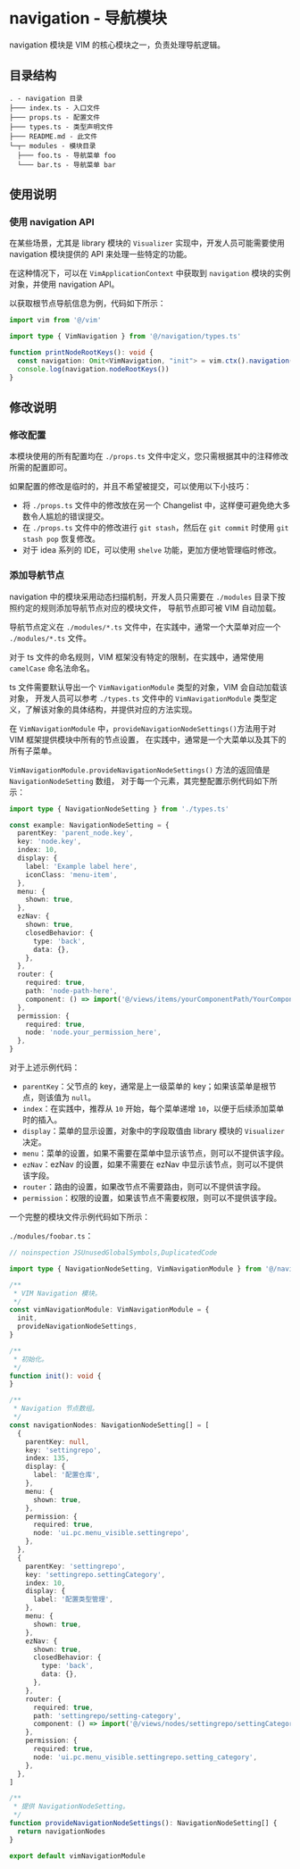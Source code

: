# navigation - 导航模块

navigation 模块是 VIM 的核心模块之一，负责处理导航逻辑。

## 目录结构

```
. - navigation 目录
├─── index.ts - 入口文件
├─── props.ts - 配置文件
├─── types.ts - 类型声明文件
├─── README.md - 此文件
└─┬─ modules - 模块目录
  ├─── foo.ts - 导航菜单 foo
  └─── bar.ts - 导航菜单 bar
```

## 使用说明

### 使用 navigation API

在某些场景，尤其是 library 模块的 `Visualizer` 实现中，开发人员可能需要使用 navigation 模块提供的 API 来处理一些特定的功能。

在这种情况下，可以在 `VimApplicationContext` 中获取到 `navigation` 模块的实例对象，并使用 navigation API。

以获取根节点导航信息为例，代码如下所示：

```ts
import vim from '@/vim'

import type { VimNavigation } from '@/navigation/types.ts'

function printNodeRootKeys(): void {
  const navigation: Omit<VimNavigation, "init"> = vim.ctx().navigation()
  console.log(navigation.nodeRootKeys())
}
```

## 修改说明

### 修改配置

本模块使用的所有配置均在 `./props.ts` 文件中定义，您只需根据其中的注释修改所需的配置即可。

如果配置的修改是临时的，并且不希望被提交，可以使用以下小技巧：

- 将 `./props.ts` 文件中的修改放在另一个 Changelist 中，这样便可避免绝大多数令人尴尬的错误提交。
- 在 `./props.ts` 文件中的修改进行 `git stash`，然后在 `git commit` 时使用 `git stash pop` 恢复修改。
- 对于 idea 系列的 IDE，可以使用 `shelve` 功能，更加方便地管理临时修改。

### 添加导航节点

navigation 中的模块采用动态扫描机制，开发人员只需要在 `./modules` 目录下按照约定的规则添加导航节点对应的模块文件，
导航节点即可被 VIM 自动加载。

导航节点定义在 `./modules/*.ts` 文件中，在实践中，通常一个大菜单对应一个 `./modules/*.ts` 文件。

对于 ts 文件的命名规则，VIM 框架没有特定的限制，在实践中，通常使用 `camelCase` 命名法命名。

ts 文件需要默认导出一个 `VimNavigationModule` 类型的对象，VIM 会自动加载该对象，
开发人员可以参考 `./types.ts` 文件中的 `VimNavigationModule` 类型定义，了解该对象的具体结构，并提供对应的方法实现。

在 `VimNavigationModule` 中，`provideNavigationNodeSettings()`方法用于对 VIM 框架提供模块中所有的节点设置，
在实践中，通常是一个大菜单以及其下的所有子菜单。

`VimNavigationModule.provideNavigationNodeSettings()` 方法的返回值是 `NavigationNodeSetting` 数组，
对于每一个元素，其完整配置示例代码如下所示：

```ts
import type { NavigationNodeSetting } from './types.ts'

const example: NavigationNodeSetting = {
  parentKey: 'parent_node.key',
  key: 'node.key',
  index: 10,
  display: {
    label: 'Example label here',
    iconClass: 'menu-item',
  },
  menu: {
    shown: true,
  },
  ezNav: {
    shown: true,
    closedBehavior: {
      type: 'back',
      data: {},
    },
  },
  router: {
    required: true,
    path: 'node-path-here',
    component: () => import('@/views/items/yourComponentPath/YourComponent.vue'),
  },
  permission: {
    required: true,
    node: 'node.your_permission_here',
  },
}
```

对于上述示例代码：

- `parentKey`：父节点的 key，通常是上一级菜单的 key；如果该菜单是根节点，则该值为 `null`。
- `index`：在实践中，推荐从 `10` 开始，每个菜单递增 `10`，以便于后续添加菜单时的插入。
- `display`：菜单的显示设置，对象中的字段取值由 library 模块的 `Visualizer` 决定。
- `menu`：菜单的设置，如果不需要在菜单中显示该节点，则可以不提供该字段。
- `ezNav`：ezNav 的设置，如果不需要在 ezNav 中显示该节点，则可以不提供该字段。
- `router`：路由的设置，如果改节点不需要路由，则可以不提供该字段。
- `permission`：权限的设置，如果该节点不需要权限，则可以不提供该字段。

一个完整的模块文件示例代码如下所示：

`./modules/foobar.ts`：

```ts
// noinspection JSUnusedGlobalSymbols,DuplicatedCode

import type { NavigationNodeSetting, VimNavigationModule } from '@/navigation/types.ts'

/**
 * VIM Navigation 模块。
 */
const vimNavigationModule: VimNavigationModule = {
  init,
  provideNavigationNodeSettings,
}

/**
 * 初始化。
 */
function init(): void {
}

/**
 * Navigation 节点数组。
 */
const navigationNodes: NavigationNodeSetting[] = [
  {
    parentKey: null,
    key: 'settingrepo',
    index: 135,
    display: {
      label: '配置仓库',
    },
    menu: {
      shown: true,
    },
    permission: {
      required: true,
      node: 'ui.pc.menu_visible.settingrepo',
    },
  },
  {
    parentKey: 'settingrepo',
    key: 'settingrepo.settingCategory',
    index: 10,
    display: {
      label: '配置类型管理',
    },
    menu: {
      shown: true,
    },
    ezNav: {
      shown: true,
      closedBehavior: {
        type: 'back',
        data: {},
      },
    },
    router: {
      required: true,
      path: 'settingrepo/setting-category',
      component: () => import('@/views/nodes/settingrepo/settingCategory/SettingCategory.vue'),
    },
    permission: {
      required: true,
      node: 'ui.pc.menu_visible.settingrepo.setting_category',
    },
  },
]

/**
 * 提供 NavigationNodeSetting。
 */
function provideNavigationNodeSettings(): NavigationNodeSetting[] {
  return navigationNodes
}

export default vimNavigationModule
```
